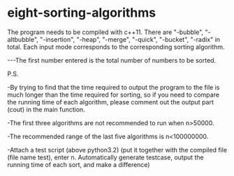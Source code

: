 # eight-sorting-algorithms
The program needs to be compiled with c++11. There are "-bubble", "-altbubble", "-insertion", "-heap", "-merge", "-quick", "-bucket", "-radix" in total. Each input mode corresponds to the corresponding sorting algorithm.

---The first number entered is the total number of numbers to be sorted.

P.S.

-By trying to find that the time required to output the program to the file is much longer than the time required for sorting, so if you need to compare the running time of each algorithm, please comment out the output part (cout) in the main function.

-The first three algorithms are not recommended to run when n>50000.

-The recommended range of the last five algorithms is n<100000000.

-Attach a test script (above python3.2) (put it together with the compiled file (file name test), enter n. Automatically generate testcase, output the running time of each sort, and make a difference)
